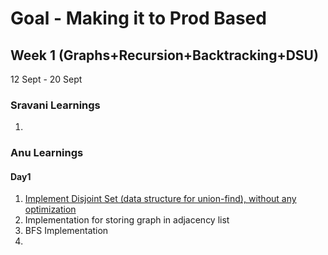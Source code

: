 # Goal - Making it to Prod Based
## Week 1 (Graphs+Recursion+Backtracking+DSU)
12 Sept - 20 Sept
### Sravani Learnings
1.
### Anu Learnings
#### Day1
1. [Implement Disjoint Set (data structure for union-find), without any optimization](https://practice.geeksforgeeks.org/problems/disjoint-set-union-find/1)
2. Implementation for storing graph in adjacency list
3. BFS Implementation
4. 
